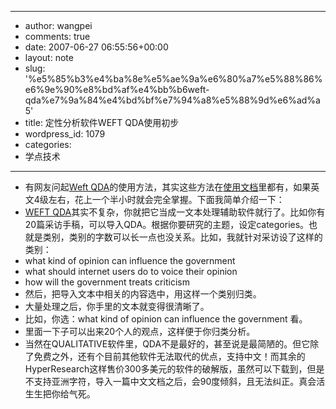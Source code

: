 - --
- author: wangpei
- comments: true
- date: 2007-06-27 06:55:56+00:00
- layout: note
- slug: '%e5%85%b3%e4%ba%8e%e5%ae%9a%e6%80%a7%e5%88%86%e6%9e%90%e8%bd%af%e4%bb%b6weft-qda%e7%9a%84%e4%bd%bf%e7%94%a8%e5%88%9d%e6%ad%a5'
- title: 定性分析软件WEFT QDA使用初步
- wordpress_id: 1079
- categories:
- 学点技术
- --
- 有网友问起[Weft QDA](http://www.pressure.to/qda/)的使用方法，其实这些方法在[使用文档](http://www.pressure.to/qda/doc/)里都有，如果英文4级左右，花上一个半小时就会完全掌握。下面我简单介绍一下：
- [WEFT QDA](http://www.pressure.to/qda/)其实不复杂，你就把它当成一文本处理辅助软件就行了。比如你有20篇采访手稿，可以导入QDA。根据你要研究的主题，设定categories。也就是类别，类别的字数可以长一点也没关系。比如，我就针对采访设了这样的类别：
- what kind of opinion can influence the government
- what should internet users do to voice their opinion
- how will the government treats criticism
- 然后，把导入文本中相关的内容选中，用这样一个类别归类。
- 大量处理之后，你手里的文本就变得很清晰了。
- 比如，你选：what kind of opinion can influence the government 看。
- 里面一下子可以出来20个人的观点，这样便于你归类分析。
- 当然在QUALITATIVE软件里，QDA不是最好的，甚至说是最简陋的。但它除了免费之外，还有个目前其他软件无法取代的优点，支持中文！而其余的HyperResearch这样售价300多美元的软件的破解版，虽然可以下载到，但是不支持亚洲字符，导入一篇中文文档之后，会90度倾斜，且无法纠正。真会活生生把你给气死。
